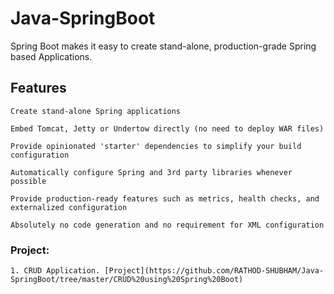 # Java-SpringBoot
Spring Boot makes it easy to create stand-alone, production-grade Spring based Applications.

## Features
    Create stand-alone Spring applications

    Embed Tomcat, Jetty or Undertow directly (no need to deploy WAR files)

    Provide opinionated 'starter' dependencies to simplify your build configuration

    Automatically configure Spring and 3rd party libraries whenever possible

    Provide production-ready features such as metrics, health checks, and externalized configuration

    Absolutely no code generation and no requirement for XML configuration

### Project:
    1. CRUD Application. [Project](https://github.com/RATHOD-SHUBHAM/Java-SpringBoot/tree/master/CRUD%20using%20Spring%20Boot)

